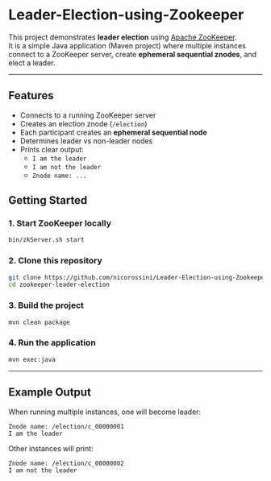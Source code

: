 # Leader-Election-using-Zookeeper
This project demonstrates **leader election** using [Apache ZooKeeper](https://zookeeper.apache.org/).  
It is a simple Java application (Maven project) where multiple instances connect to a ZooKeeper server, create **ephemeral sequential znodes**, and elect a leader.

---

## Features
- Connects to a running ZooKeeper server
- Creates an election znode (`/election`)
- Each participant creates an **ephemeral sequential node**
- Determines leader vs non-leader nodes
- Prints clear output:
  - `I am the leader`
  - `I am not the leader`
  - `Znode name: ...`

## Getting Started

### 1. Start ZooKeeper locally
```bash
bin/zkServer.sh start
```

### 2. Clone this repository
```bash
git clone https://github.com/nicorossini/Leader-Election-using-Zookeeper.git
cd zookeeper-leader-election
```

### 3. Build the project
```bash
mvn clean package
```

### 4. Run the application
```bash
mvn exec:java
```

---

## Example Output
When running multiple instances, one will become leader:

```
Znode name: /election/c_00000001
I am the leader
```

Other instances will print:

```
Znode name: /election/c_00000002
I am not the leader
```
